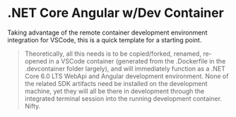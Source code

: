 # .NET Core Angular w/Dev Container

Taking advantage of the remote container development environment integration for VSCode, this is a quick template for a starting point.

> Theoretically, all this needs is to be copied/forked, renamed, re-opened in a VSCode container (generated from the .Dockerfile in the .devcontainer folder largely), and will immediately function as a .NET Core 6.0 LTS WebApi and Angular development environment.  None of the related SDK artifacts need be installed on the development machine, yet they will all be there in development through the integrated terminal session into the running development container.  Nifty.